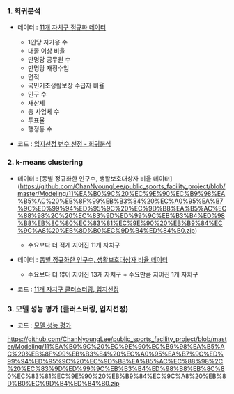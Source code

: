 ### 1. 회귀분석
- 데이터 : [11개 자치구 정규화 데이터](https://github.com/ChanNyoungLee/public_sports_facility_project/blob/master/Modeling/11%EA%B0%9C%20%EC%9E%90%EC%B9%98%EA%B5%AC%20%EC%A0%95%EA%B7%9C%ED%99%94%20%EB%8D%B0%EC%9D%B4%ED%84%B0.zip)
  - 1인당 자가용 수
  - 대졸 이상 비율
  - 만명당 공무원 수
  - 만명당 재정수입
  - 면적
  - 국민기초생활보장 수급자 비율
  - 인구 수
  - 재산세
  - 총 사업체 수
  - 투표율
  - 행정동 수
  
- 코드 : [입지선정 변수 선정 - 회귀분석](https://github.com/ChanNyoungLee/public_sports_facility_project/blob/master/Modeling/%ED%9A%8C%EA%B7%80%EB%B6%84%EC%84%9D.ipynb)


### 2. k-means clustering
- 데이터 : [동별 정규화한 인구수, 생활보호대상자 비율 데이터]
(https://github.com/ChanNyoungLee/public_sports_facility_project/blob/master/Modeling/11%EA%B0%9C%20%EC%9E%90%EC%B9%98%EA%B5%AC%20%EB%8F%99%EB%B3%84%20%EC%A0%95%EA%B7%9C%ED%99%94%ED%95%9C%20%EC%9D%B8%EA%B5%AC%EC%88%98%2C%20%EC%83%9D%ED%99%9C%EB%B3%B4%ED%98%B8%EB%8C%80%EC%83%81%EC%9E%90%20%EB%B9%84%EC%9C%A8%20%EB%8D%B0%EC%9D%B4%ED%84%B0.zip)
  - 수요보다 더 적게 지어진 11개 자치구
 
- 데이터 : [동별 정규화한 인구수, 생활보호대상자 비율 데이터](https://github.com/ChanNyoungLee/public_sports_facility_project/blob/master/Modeling/14%EA%B0%9C%20%EC%9E%90%EC%B9%98%EA%B5%AC%20%EB%8F%99%EB%B3%84%20%EC%A0%95%EA%B7%9C%ED%99%94%ED%95%9C%20%EC%9D%B8%EA%B5%AC%EC%88%98%2C%20%EC%83%9D%ED%99%9C%EB%B3%B4%ED%98%B8%EB%8C%80%EC%83%81%EC%9E%90%20%EB%B9%84%EC%9C%A8%20%EB%8D%B0%EC%9D%B4%ED%84%B0.zip)
  - 수요보다 더 많이 지어진 13개 자치구 + 수요만큼 지어진 1개 자치구  
  
- 코드 : [11개 자치구 클러스터링, 입지선정](https://github.com/ChanNyoungLee/public_sports_facility_project/blob/master/Modeling/clustering.ipynb)


### 3. 모델 성능 평가 (클러스터링, 입지선정)
- 코드 : [모델 성능 평가](https://github.com/ChanNyoungLee/public_sports_facility_project/blob/master/Modeling/%EB%AA%A8%EB%8D%B8%20%EC%84%B1%EB%8A%A5%20%ED%8F%89%EA%B0%80.ipynb)


https://github.com/ChanNyoungLee/public_sports_facility_project/blob/master/Modeling/11%EA%B0%9C%20%EC%9E%90%EC%B9%98%EA%B5%AC%20%EB%8F%99%EB%B3%84%20%EC%A0%95%EA%B7%9C%ED%99%94%ED%95%9C%20%EC%9D%B8%EA%B5%AC%EC%88%98%2C%20%EC%83%9D%ED%99%9C%EB%B3%B4%ED%98%B8%EB%8C%80%EC%83%81%EC%9E%90%20%EB%B9%84%EC%9C%A8%20%EB%8D%B0%EC%9D%B4%ED%84%B0.zip
